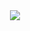 <div>
<!--   <div align="left">
    <h2> Hi there 👋 </h2>

    <p> Here's Virgil. An undergraduate student in NENU. A CSer who live a failed life. </p>

    <ul>
      <li> 🔭 I’m currently working on Combinatoral Optimization Problem and Computer System such as OS </li>
      <li> 🌱 I’m currently learning NJU OS, MIT 6.824, CS 143 etc. </li>
      <li> 💬 Ask me about how to become a loser XD  </li>
      <li> 📫 How to reach me: virgiling7@gmail.com </li>
    </ul>

    <img src="https://github-readme-streak-stats.herokuapp.com/?user=topdeoo" />
  </div> -->

  <div align="center">
    <img align="center" src="https://metrics.lecoq.io/topdeoo?template=classic&isocalendar=1&languages=1&habits=1&achievements=1&pagespeed=1&code=1&base=header%2C%20activity%2C%20community%2C%20repositories%2C%20metadata&base.indepth=false&base.hireable=false&base.skip=false&isocalendar=false&isocalendar.duration=half-year&languages=false&languages.ignored=html%2C%20csss&languages.skipped=Optimization-Python%2C%20DeepLearning%2C%20LaTeX-Template-Cn%2C%20PutongOJ-FE&languages.limit=6&languages.threshold=0%25&languages.other=false&languages.colors=github&languages.sections=most-used&languages.indepth=false&languages.analysis.timeout=15&languages.analysis.timeout.repositories=7.5&languages.categories=markup%2C%20programming&languages.recent.categories=markup%2C%20programming&languages.recent.load=300&languages.recent.days=14&habits=false&habits.from=200&habits.skipped=Optimization-Python%2C%20DeepLearning%2C%20LaTeX-Template-Cn%2C%20PutongOJ-FE&habits.days=14&habits.facts=true&habits.charts=false&habits.charts.type=classic&habits.trim=false&habits.languages.limit=8&habits.languages.threshold=0%25&achievements=false&achievements.threshold=C&achievements.secrets=true&achievements.display=detailed&achievements.limit=0&code=false&code.lines=8&code.load=400&code.days=3&code.visibility=public&code.skipped=Optimization-Python%2C%20DeepLearning%2C%20LaTeX-Template-Cn%2C%20PutongOJ-FE&pagespeed=false&pagespeed.url=https%3A%2F%2Ftopdeoo.github.io&pagespeed.detailed=false&pagespeed.screenshot=false&pagespeed.pwa=false&config.timezone=Asia%2FShanghai" />
  </div>
</div>
